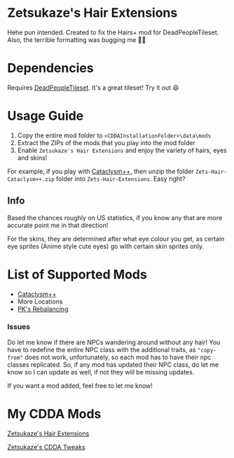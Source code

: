 # Zetsukaze's Hair Extensions
Hehe pun intended. Created to fix the Hairs+ mod for DeadPeopleTileset. Also, the terrible formatting was bugging me :man_shrugging:

# Dependencies
Requires [DeadPeopleTileset](https://github.com/SomeDeadGuy/Cata-MSX-DeadPeopleTileset). It's a great tileset! Try it out :satisfied:

# Usage Guide
1. Copy the entire mod folder to `<CDDAInstallationFolder>\data\mods`
2. Extract the ZIPs of the mods that you play into the mod folder
3. Enable `Zetsukaze's Hair Extensions` and enjoy the variety of hairs, eyes and skins!

For example, if you play with [Cataclysm++](https://github.com/Noctifer-de-Mortem/nocts_cata_mod), then unzip the folder `Zets-Hair-Cataclysm++.zip` folder into `Zets-Hair-Extensions`. Easy right?

## Info
Based the chances roughly on US statistics, if you know any that are more accurate point me in that direction!

For the skins, they are determined after what eye colour you get, as certain eye sprites (Anime style cute eyes) go with certain skin sprites only.

# List of Supported Mods
* [Cataclysm++](https://github.com/Noctifer-de-Mortem/nocts_cata_mod)
* More Locations
* [PK's Rebalancing](https://github.com/dissociativity/PKs_Rebalancing)

### Issues
Do let me know if there are NPCs wandering around without any hair! You have to redefine the entire NPC class with the additional traits, as `"copy-from"` does not work, unfortunately, so each mod has to have their npc classes replicated. So, if any mod has updated their NPC class, do let me know so I can update as well, if not they will be missing updates.

If you want a mod added, feel free to let me know!

# My CDDA Mods
[Zetsukaze's Hair Extensions](https://github.com/Zetsukaze/Zets-Hair-Extensions)

[Zetsukaze's CDDA Tweaks](https://github.com/Zetsukaze/Zets-CDDA-Tweaks)

